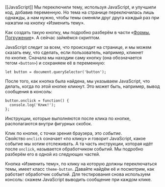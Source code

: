 [[JavaScript]]
Мы переключили тему, используя JavaScript, и улучшили код, добавив переменную. Но тема на странице переключилась лишь однажды, а нам нужно, чтобы темы сменяли друг друга каждый раз при нажатии на кнопку «Изменить тему».

Как создать такую кнопку, мы подробно разберём в части «[Формы. Погружение](https://htmlacademy.ru/courses/74/run/4)». А сейчас займёмся скриптом.

JavaScript следит за всем, что происходит на странице, и мы можем сказать ему, что сделать, если пользователь, например, кликнет по кнопке. Сначала мы находим саму кнопку (она обозначается тегом `<button>`) и сохраняем её в переменную:

```
let button = document.querySelector('button');
```

После того, как кнопка была найдена, мы указываем JavaScript, что делать, когда по этой кнопке кликнут. Это может быть, например, вывод сообщения в консоль:

```
button.onclick = function() {
  console.log('Клик!');
};
```

Инструкции, которые выполняются после клика по кнопке, располагаются внутри фигурных скобок.

Клик по кнопке, с точки зрения браузера, это _событие_. Свойство `onclick` означает «по клику» и говорит JavaScript, какое событие мы хотим отслеживать. А та часть инструкции, которая идёт после `onclick`, называется обработчиком событий. Мы подробно разберём его в одной из следующих частей.

Кнопка «Изменить тему», по клику на которую должны переключаться темы, имеет класс `theme-button`. Давайте найдём её и посмотрим, как работает обработчик событий. Для тестирования снова используем консоль: скажем JavaScript выводить сообщение при каждом клике.
